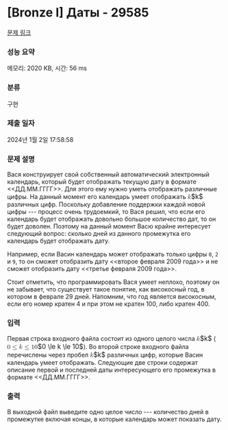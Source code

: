 # [Bronze I] Даты - 29585 

[문제 링크](https://www.acmicpc.net/problem/29585) 

### 성능 요약

메모리: 2020 KB, 시간: 56 ms

### 분류

구현

### 제출 일자

2024년 1월 2일 17:58:58

### 문제 설명

<p>Вася конструирует свой собственный автоматический электронный календарь, который будет отображать текущую дату в формате <<ДД.ММ.ГГГГ>>. Для этого ему нужно уметь отображать различные цифры. На данный момент его календарь умеет отображать <mjx-container class="MathJax" jax="CHTML" style="font-size: 109%; position: relative;"><mjx-math class="MJX-TEX" aria-hidden="true"><mjx-mi class="mjx-i"><mjx-c class="mjx-c1D458 TEX-I"></mjx-c></mjx-mi></mjx-math><mjx-assistive-mml unselectable="on" display="inline"><math xmlns="http://www.w3.org/1998/Math/MathML"><mi>k</mi></math></mjx-assistive-mml><span aria-hidden="true" class="no-mathjax mjx-copytext">$k$</span></mjx-container> различных цифр. Поскольку добавление поддержки каждой новой цифры --- процесс очень трудоемкий, то Вася решил, что если его календарь будет отображать довольно большое количество дат, то он будет доволен. Поэтому на данный момент Васю крайне интересует следующий вопрос: сколько дней из данного промежутка его календарь будет отображать дату. </p>

<p>Например, если Васин календарь может отображать только цифры <code>0</code>, <code>2</code> и <code>9</code>, то он сможет отобразить дату <<второе февраля 2009 года>> и не сможет отобразить дату <<третье февраля 2009 года>>. </p>

<p>Стоит отметить, что программировать Вася умеет неплохо, поэтому он не забывает, что существует такое понятие, как високосный год, в котором в феврале 29 дней. Напомним, что год является високосным, если его номер кратен 4 и при этом не кратен 100, либо кратен 400.</p>

### 입력 

 <p>Первая строка входного файла состоит из одного целого числа <mjx-container class="MathJax" jax="CHTML" style="font-size: 109%; position: relative;"><mjx-math class="MJX-TEX" aria-hidden="true"><mjx-mi class="mjx-i"><mjx-c class="mjx-c1D458 TEX-I"></mjx-c></mjx-mi></mjx-math><mjx-assistive-mml unselectable="on" display="inline"><math xmlns="http://www.w3.org/1998/Math/MathML"><mi>k</mi></math></mjx-assistive-mml><span aria-hidden="true" class="no-mathjax mjx-copytext">$k$</span></mjx-container> (<mjx-container class="MathJax" jax="CHTML" style="font-size: 109%; position: relative;"><mjx-math class="MJX-TEX" aria-hidden="true"><mjx-mn class="mjx-n"><mjx-c class="mjx-c30"></mjx-c></mjx-mn><mjx-mo class="mjx-n" space="4"><mjx-c class="mjx-c2264"></mjx-c></mjx-mo><mjx-mi class="mjx-i" space="4"><mjx-c class="mjx-c1D458 TEX-I"></mjx-c></mjx-mi><mjx-mo class="mjx-n" space="4"><mjx-c class="mjx-c2264"></mjx-c></mjx-mo><mjx-mn class="mjx-n" space="4"><mjx-c class="mjx-c31"></mjx-c><mjx-c class="mjx-c30"></mjx-c></mjx-mn></mjx-math><mjx-assistive-mml unselectable="on" display="inline"><math xmlns="http://www.w3.org/1998/Math/MathML"><mn>0</mn><mo>≤</mo><mi>k</mi><mo>≤</mo><mn>10</mn></math></mjx-assistive-mml><span aria-hidden="true" class="no-mathjax mjx-copytext">$0 \le k \le 10$</span></mjx-container>). Во второй строке входного файла перечислены через пробел <mjx-container class="MathJax" jax="CHTML" style="font-size: 109%; position: relative;"><mjx-math class="MJX-TEX" aria-hidden="true"><mjx-mi class="mjx-i"><mjx-c class="mjx-c1D458 TEX-I"></mjx-c></mjx-mi></mjx-math><mjx-assistive-mml unselectable="on" display="inline"><math xmlns="http://www.w3.org/1998/Math/MathML"><mi>k</mi></math></mjx-assistive-mml><span aria-hidden="true" class="no-mathjax mjx-copytext">$k$</span></mjx-container> различных цифр, которые Васин календарь умеет отображать. Следующие две строки содержат описание первой и последней даты интересующего его промежутка в формате <<ДД.ММ.ГГГГ>>.</p>

### 출력 

 <p>В выходной файл выведите одно целое число --- количество дней в промежутке включая концы, в которые календарь может показать дату.</p>

